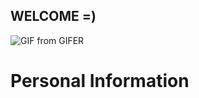 ## WELCOME =) ##
![GIF from GIFER](https://user-images.githubusercontent.com/113408834/235285457-24ae9bc3-de26-40be-931b-d468f8011f51.gif)
# Personal Information 

<!--
**MoonnGuy/MoonnGuy** is a ✨ _special_ ✨ repository because its `README.md` (this file) appears on your GitHub profile.

Here are some ideas to get you started:

- 🔭 I’m currently working on ...
- 🌱 I’m currently learning ...
- 👯 I’m looking to collaborate on ...
- 🤔 I’m looking for help with ...
- 💬 Ask me about ...
- 📫 How to reach me: ...
- 😄 Pronouns: ...
- ⚡ Fun fact: ...
-->
